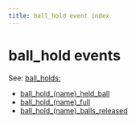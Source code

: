 ```yaml
---
title: ball_hold event index
---
```


# ball_hold events


See: [ball_holds:](../config/ball_holds.md)

* [ball_hold_(name)\_held_ball](ball_hold_ball_hold_held_ball.md)
* [ball_hold_(name)\_full](ball_hold_ball_hold_full.md)
* [ball_hold_(name)\_balls_released](ball_hold_ball_hold_balls_released.md)
